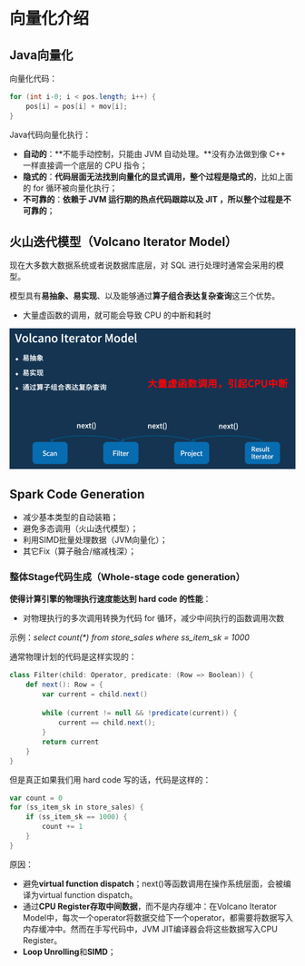 # 向量化介绍

## Java向量化

向量化代码：

```java
for (int i-0; i < pos.length; i++) {
    pos[i] = pos[i] + mov[i];
}
```

Java代码向量化执行：

- **自动的**：**不能手动控制，只能由 JVM 自动处理。**没有办法做到像 C++ 一样直接调一个底层的 CPU 指令；
- **隐式的**：**代码层面无法找到向量化的显式调用，整个过程是隐式的**，比如上面的 for 循环被向量化执行；
- **不可靠的**：**依赖于 JVM 运行期的热点代码跟踪以及 JIT ，所以整个过程是不可靠的**；



## 火山迭代模型（Volcano Iterator Model）

现在大多数大数据系统或者说数据库底层，对 SQL 进行处理时通常会采用的模型。

模型具有**易抽象、易实现**、以及能够通过**算子组合表达复杂查询**这三个优势。

- 大量虚函数的调用，就可能会导致 CPU 的中断和耗时

<img src="pics/image-20220429162701122.png" alt="image-20220429162701122" style="zoom:67%;" />



## Spark Code Generation

- 减少基本类型的自动装箱；
- 避免多态调用（火山迭代模型）；
- 利用SIMD批量处理数据（JVM向量化）；
- 其它Fix（算子融合/缩减栈深）；



### 整体Stage代码生成（Whole-stage code generation）

**使得计算引擎的物理执行速度能达到 hard code 的性能**：

- 对物理执行的多次调用转换为代码 for 循环，减少中间执行的函数调用次数

示例：*select count(\*) from store_sales where ss_item_sk = 1000*

通常物理计划的代码是这样实现的：

```scala
class Filter(child: Operator, predicate: (Row => Boolean)) {
	def next(): Row = {
        var current = child.next()

        while (current != null && !predicate(current)) {
            current == child.next();
        }
        return current
    }
}
```

但是真正如果我们用 hard code 写的话，代码是这样的：

```scala
var count = 0
for (ss_item_sk in store_sales) {
    if (ss_item_sk == 1000) {
        count += 1
    }
}
```

原因：

- 避免**virtual function dispatch**；next()等函数调用在操作系统层面，会被编译为virtual function dispatch。
- 通过**CPU Register存取中间数据**，而不是内存缓冲：在Volcano Iterator Model中，每次一个operator将数据交给下一个operator，都需要将数据写入内存缓冲中。然而在手写代码中，JVM JIT编译器会将这些数据写入CPU Register。
- **Loop Unrolling**和**SIMD**；
